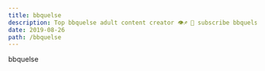 ```yaml
---
title: bbquelse
description: Top bbquelse adult content creator 👁♐️ 👑 subscribe bbquelse to my porn site below IG bbquelse
date: 2019-08-26
path: /bbquelse
---
```


bbquelse